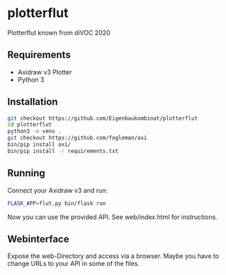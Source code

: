 # plotterflut

Plotterflut known from diVOC 2020


## Requirements

* Axidraw v3 Plotter
* Python 3

## Installation

```bash
git checkout https://github.com/Eigenbaukombinat/plotterflut
cd plotterflut
python3 -m venv .
git checkout https://github.com/fogleman/axi
bin/pip install axi/
bin/pip install -r requirements.txt
```

## Running

Connect your Axidraw v3 and run:

```bash
FLASK_APP=flut.py bin/flask run 
```

Now you can use the provided API. See web/index.html for instructions.


## Webinterface

Expose the web-Directory and access via a browser. Maybe you have to change URLs to your API in some of the files.